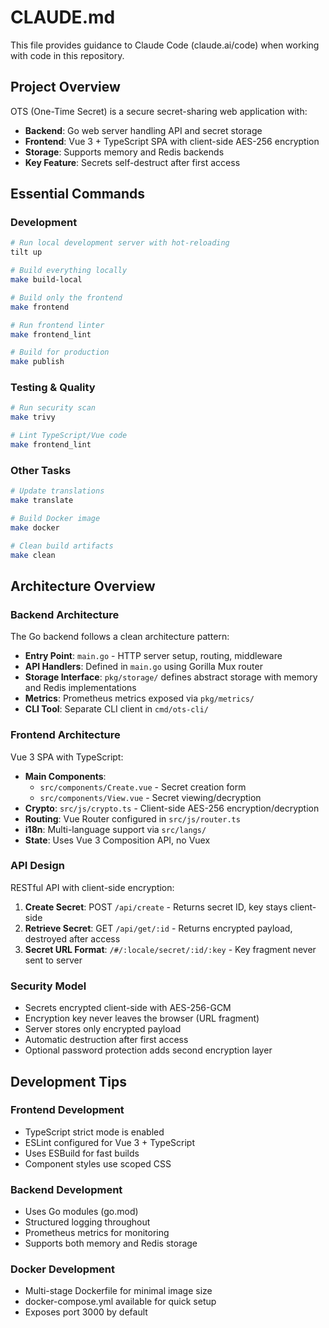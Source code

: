 # CLAUDE.md

This file provides guidance to Claude Code (claude.ai/code) when working with code in this repository.

## Project Overview

OTS (One-Time Secret) is a secure secret-sharing web application with:
- **Backend**: Go web server handling API and secret storage
- **Frontend**: Vue 3 + TypeScript SPA with client-side AES-256 encryption
- **Storage**: Supports memory and Redis backends
- **Key Feature**: Secrets self-destruct after first access

## Essential Commands

### Development
```bash
# Run local development server with hot-reloading
tilt up

# Build everything locally
make build-local

# Build only the frontend
make frontend

# Run frontend linter
make frontend_lint

# Build for production
make publish
```

### Testing & Quality
```bash
# Run security scan
make trivy

# Lint TypeScript/Vue code
make frontend_lint
```

### Other Tasks
```bash
# Update translations
make translate

# Build Docker image
make docker

# Clean build artifacts
make clean
```

## Architecture Overview

### Backend Architecture
The Go backend follows a clean architecture pattern:
- **Entry Point**: `main.go` - HTTP server setup, routing, middleware
- **API Handlers**: Defined in `main.go` using Gorilla Mux router
- **Storage Interface**: `pkg/storage/` defines abstract storage with memory and Redis implementations
- **Metrics**: Prometheus metrics exposed via `pkg/metrics/`
- **CLI Tool**: Separate CLI client in `cmd/ots-cli/`

### Frontend Architecture
Vue 3 SPA with TypeScript:
- **Main Components**: 
  - `src/components/Create.vue` - Secret creation form
  - `src/components/View.vue` - Secret viewing/decryption
- **Crypto**: `src/js/crypto.ts` - Client-side AES-256 encryption/decryption
- **Routing**: Vue Router configured in `src/js/router.ts`
- **i18n**: Multi-language support via `src/langs/`
- **State**: Uses Vue 3 Composition API, no Vuex

### API Design
RESTful API with client-side encryption:
1. **Create Secret**: POST `/api/create` - Returns secret ID, key stays client-side
2. **Retrieve Secret**: GET `/api/get/:id` - Returns encrypted payload, destroyed after access
3. **Secret URL Format**: `/#/:locale/secret/:id/:key` - Key fragment never sent to server

### Security Model
- Secrets encrypted client-side with AES-256-GCM
- Encryption key never leaves the browser (URL fragment)
- Server stores only encrypted payload
- Automatic destruction after first access
- Optional password protection adds second encryption layer

## Development Tips

### Frontend Development
- TypeScript strict mode is enabled
- ESLint configured for Vue 3 + TypeScript
- Uses ESBuild for fast builds
- Component styles use scoped CSS

### Backend Development
- Uses Go modules (go.mod)
- Structured logging throughout
- Prometheus metrics for monitoring
- Supports both memory and Redis storage

### Docker Development
- Multi-stage Dockerfile for minimal image size
- docker-compose.yml available for quick setup
- Exposes port 3000 by default
